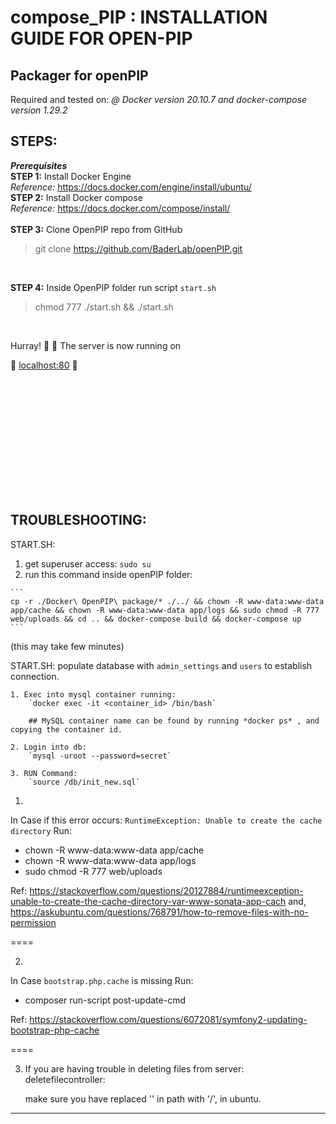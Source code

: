 
# compose_PIP : INSTALLATION GUIDE FOR OPEN-PIP
## Packager for openPIP

Required and tested on: *@ Docker version 20.10.7 and docker-compose version 1.29.2*

## STEPS:

***Prerequisites***
<br>
**STEP 1:** Install Docker Engine <br>
*Reference:* https://docs.docker.com/engine/install/ubuntu/ <br>
**STEP 2:** Install Docker compose <br>
*Reference:* https://docs.docker.com/compose/install/ <br>
<br>
**STEP 3:** Clone OpenPIP repo from GitHub <br>
>git clone https://github.com/BaderLab/openPIP.git 

<br>

**STEP 4:** Inside OpenPIP folder run script `start.sh` <br>
>chmod 777 ./start.sh && ./start.sh

<br>

Hurray! :tada: :tada: The server is now running on <br>  

:rocket: [localhost:80](http://localhost:80/app.php)  :rocket: 

<br><br>
 
<br><br>
<br><br>
<br><br>
<br><br>




## TROUBLESHOOTING:


START.SH: 

  1. get superuser access: ```sudo su```
  2. run this command inside openPIP folder:

    ```
    cp -r ./Docker\ OpenPIP\ package/* ./../ && chown -R www-data:www-data app/cache && chown -R www-data:www-data app/logs && sudo chmod -R 777 web/uploads && cd .. && docker-compose build && docker-compose up
    ```
 (this may take few minutes)
 <br>

START.SH: populate database with `admin_settings` and `users` to establish connection.

  
    1. Exec into mysql container running:
        `docker exec -it <container_id> /bin/bash`
        
        ## MySQL container name can be found by running *docker ps* , and copying the container id.

    2. Login into db: 
        `mysql -uroot --password=secret`

    3. RUN Command: 
        `source /db/init_new.sql`
  



1.

In Case if this error occurs:
`RuntimeException: Unable to create the cache directory`
Run:
  - chown -R www-data:www-data app/cache
  - chown -R www-data:www-data app/logs
  - sudo chmod -R 777 web/uploads
 
 Ref: https://stackoverflow.com/questions/20127884/runtimeexception-unable-to-create-the-cache-directory-var-www-sonata-app-cach
 and,
 https://askubuntu.com/questions/768791/how-to-remove-files-with-no-permission

====

2.

In Case `bootstrap.php.cache` is missing
Run:
  - composer run-script post-update-cmd
 
 Ref: https://stackoverflow.com/questions/6072081/symfony2-updating-bootstrap-php-cache 
 
====


3. If you are having trouble in deleting files from server: deletefilecontroller:

    make sure you have replaced '\' in path with '/', in ubuntu.


-------- 

